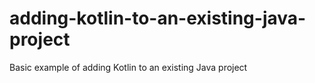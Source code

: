 # adding-kotlin-to-an-existing-java-project
Basic example of adding Kotlin to an existing Java project
